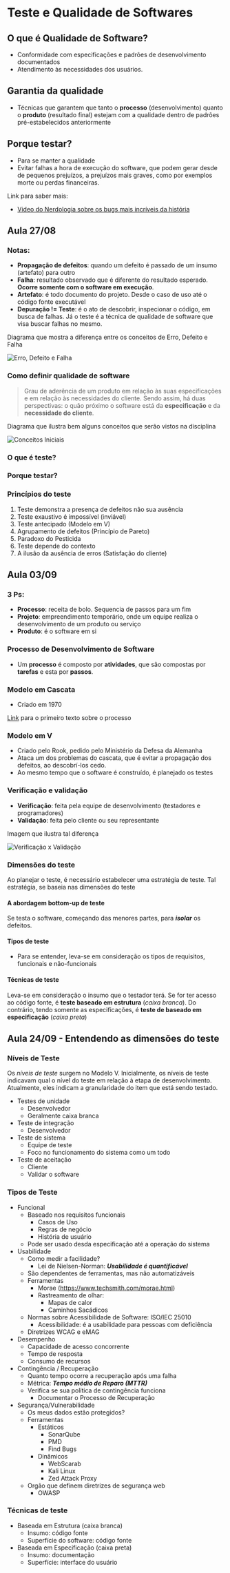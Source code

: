 # Teste e Qualidade de Softwares

## O que é Qualidade de Software?

* Conformidade com especificações e padrões de desenvolvimento documentados
* Atendimento às necessidades dos usuários.

## Garantia da qualidade

* Técnicas que garantem que tanto o **processo** (desenvolvimento) quanto o **produto** (resultado final) estejam com a qualidade dentro de padrões pré-estabelecidos anteriormente

## Porque testar?

* Para se manter a qualidade
* Evitar falhas a hora de execução do software, que podem gerar desde de pequenos prejuízos, a prejuízos mais graves, como por exemplos morte ou perdas financeiras.

Link para saber mais:

* [Video do Nerdologia sobre os bugs mais incríveis da história](https://www.youtube.com/watch?v=t3v5r_SV4z0)

## Aula 27/08

### Notas:

* **Propagação de defeitos**: quando um defeito é passado de um insumo (artefato) para outro
* **Falha**: resultado observado que é diferente do resultado esperado. **Ocorre somente com o software em execução**.
* **Artefato**: é todo documento do projeto. Desde o caso de uso até o código fonte executável
* **Depuração != Teste**: é o ato de descobrir, inspecionar o código, em busca de falhas. Já o teste é a técnica de qualidade de software que visa buscar falhas no mesmo.

Diagrama que mostra a diferença entre os conceitos de Erro, Defeito e Falha

![Erro, Defeito e Falha](../images/teste-qualidade/diagrama-falha-defeito-erro.png)

### Como definir qualidade de software

> Grau de aderência de um produto em relação às suas especificações e em relação às necessidades do cliente. Sendo assim, há duas perspectivas: o quão próximo o software está da **especificação** e da **necessidade do cliente**.

Diagrama que ilustra bem alguns conceitos que serão vistos na disciplina

![Conceitos Iniciais](../images/teste-qualidade/diagrama-qualidade-produto.png)

### O que é teste?

### Porque testar?

### Princípios do teste

1. Teste demonstra a presença de defeitos não sua ausência
2. Teste exaustivo é impossível (inviável)
3. Teste antecipado (Modelo em V)
4. Agrupamento de defeitos (Princípio de Pareto)
5. Paradoxo do Pesticida
6. Teste depende do contexto
7. A ilusão da ausência de erros (Satisfação do cliente)

## Aula 03/09

### 3 Ps:

* **Processo**: receita de bolo. Sequencia de passos para um fim
* **Projeto**: empreendimento temporário, onde um equipe realiza o desenvolvimento de um produto ou serviço
* **Produto**: é o software em si

### Processo de Desenvolvimento de Software

* Um **processo** é composto por **atividades**, que são compostas por **tarefas** e esta por **passos**.

### Modelo em Cascata

* Criado em 1970
 
[Link](http://www.scf.usc.edu/~csci201/lectures/Lecture11/royce1970.pdf) para o primeiro texto sobre o processo

### Modelo em V

* Criado pelo Rook, pedido pelo Ministério da Defesa da Alemanha
* Ataca um dos problemas do cascata, que é evitar a propagação dos defeitos, ao descobrí-los cedo.
* Ao mesmo tempo que o software é construído, é planejado os testes

### Verificação e validação

* **Verificação**: feita pela equipe de desenvolvimento (testadores e programadores)
* **Validação**: feita pelo cliente ou seu representante

Imagem que ilustra tal diferença

![Verificação x Validação](../images/teste-qualidade/verificacao-validacao.png)

### Dimensões do teste

Ao planejar o teste, é necessário estabelecer uma estratégia de teste. Tal estratégia, se baseia nas dimensões do teste

#### A abordagem bottom-up de teste

Se testa o software, começando das menores partes, para ***isolar*** os defeitos.

#### Tipos de teste

* Para se entender, leva-se em consideração os tipos de requisitos, funcionais e não-funcionais

#### Técnicas de teste

Leva-se em consideração o insumo que o testador terá. Se for ter acesso ao código fonte, é **teste baseado em estrutura** (*caixa branca*). Do contrário, tendo somente as especificações, é **teste de baseado em especificação** (*caixa preta*)

## Aula 24/09 - Entendendo as dimensões do teste

### Níveis de Teste

Os *níveis de teste* surgem no Modelo V. Inicialmente, os níveis de teste indicavam qual o nível do teste em relação à etapa de desenvolvimento. Atualmente, eles indicam a granularidade do item que está sendo testado.

* Testes de unidade
    * Desenvolvedor
    * Geralmente caixa branca
* Teste de integração
    * Desenvolvedor
* Teste de sistema
    * Equipe de teste
    * Foco no funcionamento do sistema como um todo
* Teste de aceitação
    * Cliente
    * Validar o software

### Tipos de Teste

* Funcional
    * Baseado nos requisitos funcionais
        * Casos de Uso
        * Regras de negócio
        * História de usuário
    * Pode ser usado desda especificação até a operação do sistema
* Usabilidade
    * Como medir a facilidade?
        * Lei de Nielsen-Norman: ***Usabilidade é quantificável***
    * São dependentes de ferramentas, mas não automatizáveis
    * Ferramentas
        * Morae (https://www.techsmith.com/morae.html)
        * Rastreamento de olhar:
            * Mapas de calor
            * Caminhos Sacádicos
    * Normas sobre Acessibilidade de Software: ISO/IEC 25010
        * Acessibilidade: é a usabilidade para pessoas com deficiência
    * Diretrizes
        WCAG e eMAG
* Desempenho
    * Capacidade de acesso concorrente
    * Tempo de resposta
    * Consumo de recursos
* Contingência / Recuperação
    * Quanto tempo ocorre a recuperação após uma falha
    * Métrica: ***Tempo médio de Reparo (MTTR)***
    * Verifica se sua política de contingência funciona
        * Documentar o Processo de Recuperação
* Segurança/Vulnerabilidade
    * Os meus dados estão protegidos?
    * Ferramentas
        * Estáticos
            * SonarQube
            * PMD
            * Find Bugs
        * Dinâmicos
            * WebScarab
            * Kali Linux
            * Zed Attack Proxy
    * Orgão que definem diretrizes de segurança web
        * OWASP

### Técnicas de teste

* Baseada em Estrutura (caixa branca)
    * Insumo: código fonte
    * Superfície do software: código fonte
* Baseada em Especificação (caixa preta)
    * Insumo: documentação
    * Superfície: interface do usuário
